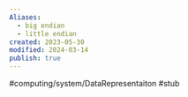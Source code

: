 ```yaml
---
Aliases:
  - big endian
  - little endian
created: 2023-05-30
modified: 2024-03-14
publish: true
---
```


#computing/system/DataRepresentaiton #stub